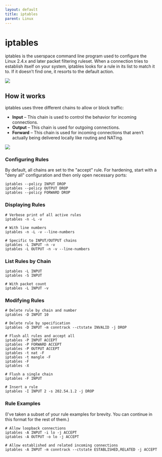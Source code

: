 ```yaml
---
layout: default
title: iptables
parent: Linux
---
```


# iptables

iptables is the userspace command line program used to configure the Linux 2.4.x and later packet filtering ruleset. When a connection tries to establish itself on your system, iptables looks for a rule in its list to match it to. If it doesn’t find one, it resorts to the default action.

![](https://qdnqn.com/content/images/2023/07/Netfilter-packet-flow.svg)

## How it works

iptables uses three different chains to allow or block traffic: 

- **Input** – This chain is used to control the behavior for incoming connections.
- **Output** – This chain is used for outgoing connections.
- **Forward** – This chain is used for incoming connections that aren’t actually being delivered locally like routing and NATing.

![](https://stuffphilwrites.com/wp-content/uploads/2014/09/FW-IDS-iptables-Flowchart-v2019-04-30-1.png)

### Configuring Rules

By default, all chains are set to the "accept" rule. For hardening, start with a "deny all" configuration and then only open necessary ports:

```shell
iptables --policy INPUT DROP
iptables --policy OUTPUT DROP
iptables --policy FORWARD DROP
```

### Displaying Rules

```shell
# Verbose print of all active rules
iptables -n -L -v

# With line numbers
iptables -n -L -v --line-numbers

# Specific to INPUT/OUTPUT chains
iptables -L INPUT -n -v
iptables -L OUTPUT -n -v --line-numbers
```

### List Rules by Chain

```shell
iptables -L INPUT
iptables -S INPUT

# With packet count
iptables -L INPUT -v
```

### Modifying Rules

```shell
# Delete rule by chain and number
iptables -D INPUT 10

# Delete rule by specification
iptables -D INPUT -m conntrack --ctstate INVALID -j DROP

# Flush all rules and accept all
iptables -P INPUT ACCEPT
iptables -P FORWARD ACCEPT
iptables -P OUTPUT ACCEPT
iptables -t nat -F
iptables -t mangle -F
iptables -F
iptables -X

# Flush a single chain
iptables -F INPUT

# Insert a rule
iptables -I INPUT 2 -s 202.54.1.2 -j DROP
```

### Rule Examples

(I've taken a subset of your rule examples for brevity. You can continue in this format for the rest of them.)

```shell
# Allow loopback connections
iptables -A INPUT -i lo -j ACCEPT
iptables -A OUTPUT -o lo -j ACCEPT

# Allow established and related incoming connections
iptables -A INPUT -m conntrack --ctstate ESTABLISHED,RELATED -j ACCEPT
```